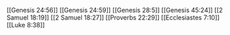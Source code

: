 [[Genesis 24:56]]
[[Genesis 24:59]]
[[Genesis 28:5]]
[[Genesis 45:24]]
[[2 Samuel 18:19]]
[[2 Samuel 18:27]]
[[Proverbs 22:29]]
[[Ecclesiastes 7:10]]
[[Luke 8:38]]
